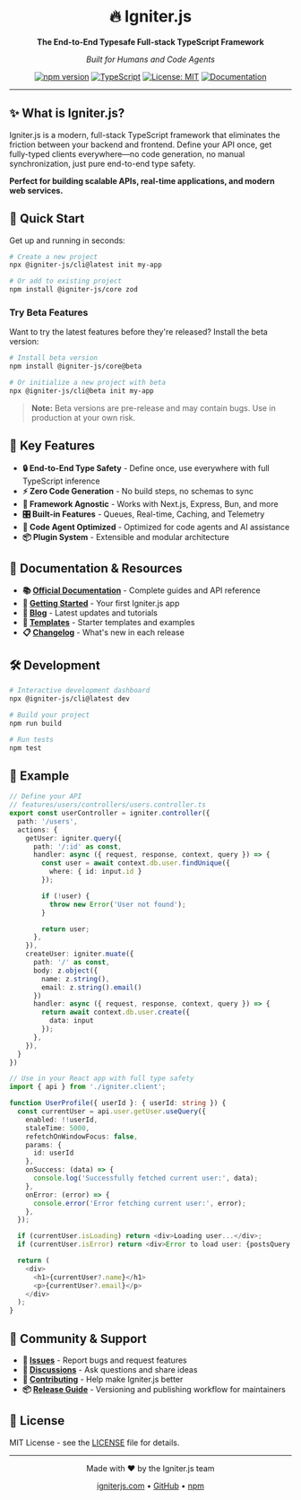 <div align="center">
  <h1>🔥 Igniter.js</h1>
  <p><strong>The End-to-End Typesafe Full-stack TypeScript Framework</strong></p>
  <p><em>Built for Humans and Code Agents</em></p>

  [![npm version](https://img.shields.io/npm/v/@igniter-js/core.svg?style=flat)](https://www.npmjs.com/package/@igniter-js/core)
  [![TypeScript](https://img.shields.io/badge/TypeScript-5.0+-blue.svg)](https://www.typescriptlang.org/)
  [![License: MIT](https://img.shields.io/badge/License-MIT-yellow.svg)](https://opensource.org/licenses/MIT)
  [![Documentation](https://img.shields.io/badge/docs-igniterjs.com-brightgreen.svg)](https://igniterjs.com)
</div>

---

## ✨ What is Igniter.js?

Igniter.js is a modern, full-stack TypeScript framework that eliminates the friction between your backend and frontend. Define your API once, get fully-typed clients everywhere—no code generation, no manual synchronization, just pure end-to-end type safety.

**Perfect for building scalable APIs, real-time applications, and modern web services.**

## 🚀 Quick Start

Get up and running in seconds:

```bash
# Create a new project
npx @igniter-js/cli@latest init my-app

# Or add to existing project
npm install @igniter-js/core zod
```

### Try Beta Features

Want to try the latest features before they're released? Install the beta version:

```bash
# Install beta version
npm install @igniter-js/core@beta

# Or initialize a new project with beta
npx @igniter-js/cli@beta init my-app
```

> **Note:** Beta versions are pre-release and may contain bugs. Use in production at your own risk.

## 🎯 Key Features

- **🔒 End-to-End Type Safety** - Define once, use everywhere with full TypeScript inference
- **⚡ Zero Code Generation** - No build steps, no schemas to sync
- **🔌 Framework Agnostic** - Works with Next.js, Express, Bun, and more
- **🎛️ Built-in Features** - Queues, Real-time, Caching, and Telemetry
- **🤖 Code Agent Optimized** - Optimized for code agents and AI assistance
- **📦 Plugin System** - Extensible and modular architecture

## 📖 Documentation & Resources

- **📚 [Official Documentation](https://igniterjs.com/docs)** - Complete guides and API reference
- **🎯 [Getting Started](https://igniterjs.com/docs/getting-started)** - Your first Igniter.js app
- **📝 [Blog](https://igniterjs.com/blog)** - Latest updates and tutorials
- **🎨 [Templates](https://igniterjs.com/templates)** - Starter templates and examples
- **📋 [Changelog](https://igniterjs.com/changelog)** - What's new in each release

## 🛠️ Development

```bash
# Interactive development dashboard
npx @igniter-js/cli@latest dev

# Build your project
npm run build

# Run tests
npm test
```

## 🌟 Example

```typescript
// Define your API
// features/users/controllers/users.controller.ts
export const userController = igniter.controller({
  path: '/users',
  actions: {
    getUser: igniter.query({
      path: '/:id' as const,
      handler: async ({ request, response, context, query }) => {
        const user = await context.db.user.findUnique({
          where: { id: input.id }
        });

        if (!user) {
          throw new Error('User not found');
        }

        return user;
      },
    }),
    createUser: igniter.muate({
      path: '/' as const,
      body: z.object({
        name: z.string(),
        email: z.string().email()
      })
      handler: async ({ request, response, context, query }) => {
        return await context.db.user.create({
          data: input
        });
      },
    }),
  }
})

// Use in your React app with full type safety
import { api } from './igniter.client';

function UserProfile({ userId }: { userId: string }) {
  const currentUser = api.user.getUser.useQuery({
    enabled: !!userId,
    staleTime: 5000,
    refetchOnWindowFocus: false,
    params: {
      id: userId
    },
    onSuccess: (data) => {
      console.log('Successfully fetched current user:', data);
    },
    onError: (error) => {
      console.error('Error fetching current user:', error);
    },
  });

  if (currentUser.isLoading) return <div>Loading user...</div>;
  if (currentUser.isError) return <div>Error to load user: {postsQuery.error.message}</div>;

  return (
    <div>
      <h1>{currentUser?.name}</h1>
      <p>{currentUser?.email}</p>
    </div>
  );
}
```

## 🤝 Community & Support

- **🐛 [Issues](https://github.com/felipebarcelospro/igniter-js/issues)** - Report bugs and request features
- **💬 [Discussions](https://github.com/felipebarcelospro/igniter-js/discussions)** - Ask questions and share ideas
- **🤝 [Contributing](https://github.com/felipebarcelospro/igniter-js/blob/main/CONTRIBUTING.md)** - Help make Igniter.js better
- **📦 [Release Guide](https://github.com/felipebarcelospro/igniter-js/blob/main/RELEASE.md)** - Versioning and publishing workflow for maintainers

## 📄 License

MIT License - see the [LICENSE](LICENSE) file for details.

---

<div align="center">
  <p>Made with ❤️ by the Igniter.js team</p>
  <p><a href="https://igniterjs.com">igniterjs.com</a> • <a href="https://github.com/felipebarcelospro/igniter-js">GitHub</a> • <a href="https://www.npmjs.com/package/@igniter-js/core">npm</a></p>
</div>